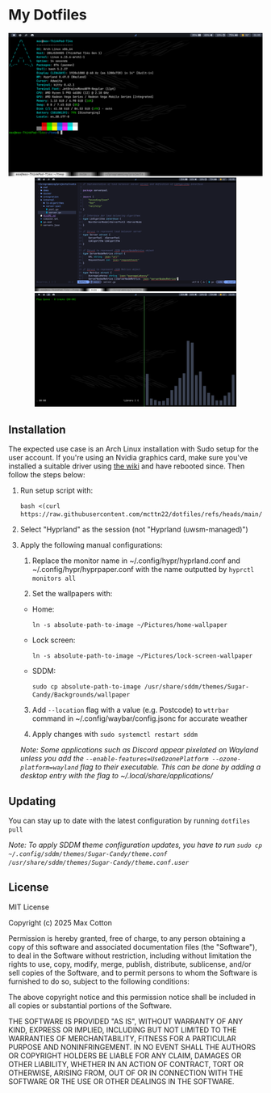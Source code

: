# My Dotfiles

<div align="center">
    <img src="images/screenshot-1.png" width="600"><br/>
    <img src="images/screenshot-2.png" width="400" style="display: inline-block">
    <img src="images/screenshot-3.png" width="400" style="display: inline-block">
</div>

## Installation

The expected use case is an Arch Linux installation with Sudo setup for the user account. If you're using an Nvidia graphics card, make sure you've installed a suitable driver using [the wiki](https://wiki.archlinux.org/title/NVIDIA) and have rebooted since. Then follow the steps below:

1. Run setup script with:

   ```
   bash <(curl https://raw.githubusercontent.com/mcttn22/dotfiles/refs/heads/main/.github/setup.sh)
   ```

2. Select "Hyprland" as the session (not "Hyprland (uwsm-managed)")

3. Apply the following manual configurations:

    1. Replace the monitor name in ~/.config/hypr/hyprland.conf and ~/.config/hypr/hyprpaper.conf with the name outputted by `hyprctl monitors all`

    2. Set the wallpapers with:

      - Home:
        ```
        ln -s absolute-path-to-image ~/Pictures/home-wallpaper
        ```

      - Lock screen:
        ```
        ln -s absolute-path-to-image ~/Pictures/lock-screen-wallpaper
        ```
    
      - SDDM:
        ```
        sudo cp absolute-path-to-image /usr/share/sddm/themes/Sugar-Candy/Backgrounds/wallpaper
        ```

    3. Add `--location` flag with a value (e.g. Postcode) to `wttrbar` command in ~/.config/waybar/config.jsonc for accurate weather

    4. Apply changes with `sudo systemctl restart sddm`

    *Note: Some applications such as Discord appear pixelated on Wayland unless you add the `--enable-features=UseOzonePlatform --ozone-platform=wayland` flag to their executable. This can be done by adding a desktop entry with the flag to ~/.local/share/applications/*

## Updating

You can stay up to date with the latest configuration by running `dotfiles pull`

*Note: To apply SDDM theme configuration updates, you have to run ```sudo cp ~/.config/sddm/themes/Sugar-Candy/theme.conf /usr/share/sddm/themes/Sugar-Candy/theme.conf.user```*

## License

MIT License

Copyright (c) 2025 Max Cotton

Permission is hereby granted, free of charge, to any person obtaining a copy
of this software and associated documentation files (the "Software"), to deal
in the Software without restriction, including without limitation the rights
to use, copy, modify, merge, publish, distribute, sublicense, and/or sell
copies of the Software, and to permit persons to whom the Software is
furnished to do so, subject to the following conditions:

The above copyright notice and this permission notice shall be included in all
copies or substantial portions of the Software.

THE SOFTWARE IS PROVIDED "AS IS", WITHOUT WARRANTY OF ANY KIND, EXPRESS OR
IMPLIED, INCLUDING BUT NOT LIMITED TO THE WARRANTIES OF MERCHANTABILITY,
FITNESS FOR A PARTICULAR PURPOSE AND NONINFRINGEMENT. IN NO EVENT SHALL THE
AUTHORS OR COPYRIGHT HOLDERS BE LIABLE FOR ANY CLAIM, DAMAGES OR OTHER
LIABILITY, WHETHER IN AN ACTION OF CONTRACT, TORT OR OTHERWISE, ARISING FROM,
OUT OF OR IN CONNECTION WITH THE SOFTWARE OR THE USE OR OTHER DEALINGS IN THE
SOFTWARE.

